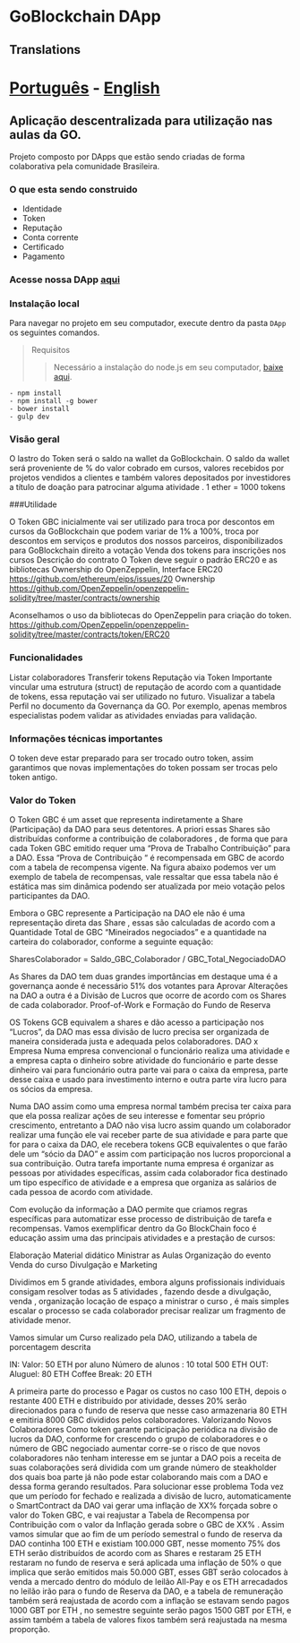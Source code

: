 # GoBlockchain DApp

## Translations
[Português](https://github.com/goblockchain/DApp/blob/master/README.md) - [English](https://github.com/goblockchain/DApp/blob/master/README-EN.md)
=======

## Aplicação descentralizada para utilização nas aulas da GO.

Projeto composto por DApps que estão sendo criadas de forma colaborativa pela comunidade Brasileira.

### O que esta sendo construido
- Identidade
- Token
- Reputação
- Conta corrente
- Certificado
- Pagamento

### Acesse nossa DApp [aqui](https://goblockchain.github.io/DApp/app/index.html) 


### Instalação local

Para navegar no projeto em seu computador, execute dentro da pasta `DApp` os seguintes comandos.

> Requisitos
>> Necessário a instalação do node.js em seu computador, [baixe aqui](https://nodejs.org/en/download/).


```
- npm install
- npm install -g bower
- bower install
- gulp dev
```



### Visão geral

O lastro do Token será o saldo na wallet da GoBlockchain. O saldo da wallet será proveniente de % do valor cobrado em cursos, valores recebidos por projetos vendidos a clientes e também valores depositados por investidores a título de doação para patrocinar alguma atividade .
1 ether = 1000 tokens

###Utilidade

O Token GBC inicialmente vai ser utilizado para
troca por descontos em cursos da GoBlockchain que podem variar de 1% a 100%, 
troca por descontos em serviços e produtos dos nossos parceiros, disponibilizados para GoBlockchain
direito a votação
Venda dos tokens para inscrições nos cursos
Descrição do contrato
O Token deve seguir o padrão ERC20 e as bibliotecas Ownership do OpenZeppelin, 
Interface ERC20
https://github.com/ethereum/eips/issues/20
Ownership
https://github.com/OpenZeppelin/openzeppelin-solidity/tree/master/contracts/ownership

Aconselhamos o uso da bibliotecas do OpenZeppelin para criação do token.
https://github.com/OpenZeppelin/openzeppelin-solidity/tree/master/contracts/token/ERC20

### Funcionalidades

Listar colaboradores
Transferir tokens
Reputação via Token
Importante vincular uma estrutura (struct) de reputação de acordo com a quantidade de tokens, essa reputação vai ser utilizado no futuro.
Visualizar a tabela Perfil no documento da Governança da GO.
Por exemplo, apenas membros especialistas podem validar as atividades enviadas para validação.

### Informações técnicas importantes
O token deve estar preparado para ser trocado outro token, assim garantimos que novas implementações do token possam ser trocas pelo token antigo.

### Valor do Token

O Token GBC é um asset que representa indiretamente a  Share (Participação) da DAO para seus detentores.
A  priori essas Shares são distribuídas conforme a contribuição de colaboradores , de forma que para cada Token GBC emitido requer uma “Prova de Trabalho Contribuição” para a DAO. 
Essa “Prova de Contribuição “ é recompensada em GBC de acordo com a tabela de recompensa vigente. Na figura abaixo podemos ver um exemplo de tabela de recompensas, vale ressaltar que essa tabela não é estática mas sim dinâmica podendo ser atualizada por meio  votação pelos participantes  da DAO.

Embora o GBC represente a Participação na DAO ele não é uma representação direta das Share , essas são calculadas de acordo com a Quantidade Total de GBC “Mineirados negociados” e a quantidade na carteira do colaborador, conforme a seguinte equação:

SharesColaborador = Saldo_GBC_Colaborador / GBC_Total_NegociadoDAO

As Shares da DAO tem duas grandes importâncias em destaque uma é a governança aonde é necessário 51% dos votantes para Aprovar Alterações na DAO a outra é a Divisão de Lucros que ocorre de acordo com os Shares de cada colaborador.
Proof-of-Work e Formação do Fundo de Reserva

OS Tokens GCB equivalem a shares e dão acesso a participação nos “Lucros”, da DAO mas essa divisão de lucro precisa ser organizada de maneira considerada justa e adequada pelos colaboradores.
DAO x Empresa
 Numa empresa convencional o funcionário realiza uma atividade e a empresa capta o dinheiro sobre atividade do funcionário e parte desse dinheiro vai para funcionário outra parte vai para o caixa da empresa, parte desse caixa e usado para investimento interno e outra parte vira lucro para os sócios da empresa.

Numa DAO assim como uma empresa normal também precisa ter caixa para que ela possa realizar ações de seu interesse e fomentar seu próprio crescimento, entretanto a DAO não visa lucro assim quando um colaborador realizar uma função ele vai receber parte de sua atividade e para parte que for para o caixa da DAO, ele recebera tokens GCB equivalentes o que farão dele um “sócio da DAO” e assim com participação nos lucros proporcional a sua contribuição.
Outra tarefa importante numa empresa é organizar as pessoas por atividades específicas, assim cada colaborador fica destinado um tipo específico de atividade e a empresa que organiza as salários de cada pessoa de acordo com atividade.

Com evolução da informação a DAO permite que criamos regras específicas para automatizar esse processo de distribuição de tarefa e recompensas. Vamos exemplificar dentro da Go BlockChain foco é educação assim uma das principais atividades e a prestação de cursos:  

Elaboração Material didático 
Ministrar as Aulas
Organização do evento
Venda do curso
Divulgação e Marketing

Dividimos em 5 grande atividades, embora alguns profissionais individuais consigam resolver todas as 5 atividades , fazendo desde a divulgação, venda , organização locação de espaço a ministrar o curso , é mais simples escalar o processo se cada colaborador precisar realizar um fragmento de  atividade menor.


Vamos simular um Curso realizado pela DAO, utilizando a tabela de porcentagem descrita


IN:
Valor: 50 ETH por aluno
Número de alunos : 10
total 500 ETH
OUT:
Aluguel: 80 ETH
Coffee Break: 20 ETH

A primeira parte do processo e Pagar os custos no caso 100 ETH, depois o restante 400 ETH e distribuído por atividade, desses 20% serão direcionados para o fundo de reserva que nesse caso armazenaria 80 ETH e emitiria 8000 GBC divididos pelos colaboradores.
Valorizando Novos Colaboradores 
Como token garante participação periódica na divisão de lucros da DAO, conforme for crescendo o grupo de colaboradores e o número de GBC negociado aumentar corre-se o risco de  que novos colaboradores não tenham interesse em se juntar a DAO pois a receita de suas colaborações será dividida com um grande número de steakholder dos quais boa parte já não pode estar colaborando mais com a DAO e dessa forma gerando resultados.
Para solucionar esse problema Toda vez que um período for fechado e realizada a divisão de lucro, automaticamente o SmartContract da DAO vai gerar uma inflação de XX% forçada sobre o valor do Token GBC, e vai reajustar a Tabela de Recompensa por Contribuição com o valor da Inflação gerada sobre o GBC de XX% .
Assim vamos simular que ao fim de um período semestral o fundo de reserva da DAO continha 100 ETH e existiam 100.000 GBT, nesse momento 75% dos ETH serão distribuídos de acordo com as Shares e restaram 25 ETH restaram no fundo de reserva e será aplicada uma inflação de 50% o que implica que serão emitidos mais 50.000 GBT, esses GBT serão colocados à venda a mercado dentro do módulo de leilão All-Pay e os ETH arrecadados no leilão irão para o fundo de Reserva da DAO, e a tabela de remuneração também será reajustada de acordo com a inflação se estavam sendo pagos 1000 GBT por ETH , no semestre seguinte serão pagos 1500 GBT por ETH, e assim também a tabela de valores fixos também será reajustada na mesma proporção.